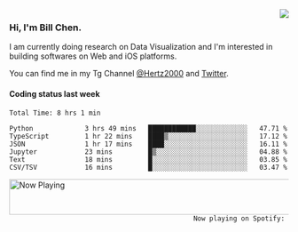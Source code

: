 <img  align="right" src="https://github-readme-stats.vercel.app/api?username=BillChen2k&show_icons=false&count_private=true&hide_title=true">

### Hi, I'm Bill Chen.

I am currently doing research on Data Visualization and I'm interested in building softwares on Web and iOS platforms.

You can find me in my Tg Channel [@Hertz2000](https://t.me/Hertz2000) and [Twitter](https://twitter.com/billchen2k).

#### Coding status last week

<!--START_SECTION:waka-->

```text
Total Time: 8 hrs 1 min

Python             3 hrs 49 mins   ████████████░░░░░░░░░░░░░   47.71 %
TypeScript         1 hr 22 mins    ████▒░░░░░░░░░░░░░░░░░░░░   17.12 %
JSON               1 hr 17 mins    ████░░░░░░░░░░░░░░░░░░░░░   16.11 %
Jupyter            23 mins         █▒░░░░░░░░░░░░░░░░░░░░░░░   04.88 %
Text               18 mins         █░░░░░░░░░░░░░░░░░░░░░░░░   03.85 %
CSV/TSV            16 mins         █░░░░░░░░░░░░░░░░░░░░░░░░   03.47 %
```

<!--END_SECTION:waka-->


<div>
<a href="https://spotify-now-playing.billchen2k.vercel.app/now-playing?open">
   <img align="right" src="https://spotify-now-playing.billchen2k.vercel.app/now-playing" width="540" height="64" alt="Now Playing">
</a>
</div>

<div>
<p align="right"><code>Now playing on Spotify: </code></p>
</div>

<!--
**BillChen2K/BillChen2K** is a ✨ _special_ ✨ repository because its `README.md` (this file) appears on your GitHub profile.

Here are some ideas to get you started:

- 🔭 I’m currently working on ...
- 🌱 I’m currently learning ...
- 👯 I’m looking to collaborate on ...
- 🤔 I’m looking for help with ...
- 💬 Ask me about ...
- 📫 How to reach me: ...
- 😄 Pronouns: ...
- ⚡ Fun fact: ...
-->
